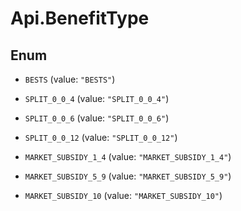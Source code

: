 # Api.BenefitType

## Enum


* `BESTS` (value: `"BESTS"`)

* `SPLIT_0_0_4` (value: `"SPLIT_0_0_4"`)

* `SPLIT_0_0_6` (value: `"SPLIT_0_0_6"`)

* `SPLIT_0_0_12` (value: `"SPLIT_0_0_12"`)

* `MARKET_SUBSIDY_1_4` (value: `"MARKET_SUBSIDY_1_4"`)

* `MARKET_SUBSIDY_5_9` (value: `"MARKET_SUBSIDY_5_9"`)

* `MARKET_SUBSIDY_10` (value: `"MARKET_SUBSIDY_10"`)


